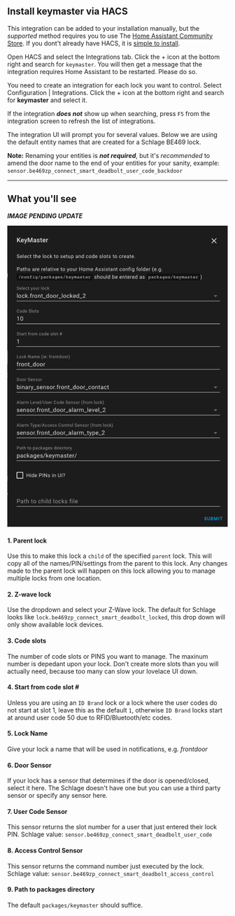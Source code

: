 ## Install keymaster via HACS

This integration can be added to your installation manually, but the *supported* method requires you to use The [Home Assistant Community Store](https://community.home-assistant.io/t/custom-component-hacs/121727).  If you dont't already have HACS, it is [simple to install](https://hacs.xyz/docs/setup/prerequisites/).

Open HACS and select the Integrations tab.  Click the + icon at the bottom right and search for `keymaster`.  You will then get a message that the integration requires Home Assistant to be restarted.  Please do so.

You need to create an integration for each lock you want to control.  Select Configuration | Integrations.  Click the + icon at the bottom right and search for **keymaster** and select it.

If the integration **_does not_** show up when searching, press `F5` from the integration screen to refresh the list of integrations. 

The integration UI will prompt you for several values.  Below we are using the default entity names that are created for a Schlage BE469 lock.

**Note:** Renaming your entities is _**not required**_, but it's _recommended_ to amend the door name to the end of your entities for your sanity, example: `sensor.be469zp_connect_smart_deadbolt_user_code_backdoor`

***
## What you'll see

***IMAGE PENDING UPDATE***

<img src="https://github.com/FutureTense/keymaster/raw/main/docs/integration_screen_wiki.png" alt="Integration Screen" />

#### 1.  **Parent lock**

Use this to make this lock a `child` of the specified `parent` lock.  This will copy all of the names/PIN/settings from the parent to this lock.  Any changes made to the parent lock will happen on this lock allowing you to manage multiple locks from one location. 

#### 2.  **Z-wave lock**
    
Use the dropdown and select your Z-Wave lock.  The default for Schlage looks like `lock.be469zp_connect_smart_deadbolt_locked`, this drop down will only show available lock devices.

#### 3.  **Code slots**

The number of code slots or PINS you want to manage.  The maxinum number is depedant upon your lock.  Don't create more slots than you will actually need, because too many can slow your lovelace UI down.

#### 4. **Start from code slot #** 

Unless you are using an `ID Brand` lock or a lock where the user codes do not start at slot 1, leave this as the default `1`, otherwise `ID Brand` locks start at around user code 50 due to RFID/Bluetooth/etc codes.

#### 5.  **Lock Name**

Give your lock a name that will be used in notifications, e.g. *frontdoor*

#### 6.  **Door Sensor**

If your lock has a sensor that determines if the door is opened/closed, select it here.  The Schlage doesn't have one but you can use a third party sensor or specify any sensor here.

#### 7.  **User Code Sensor**

This sensor returns the slot number for a user that just entered their lock PIN.  Schlage value: `sensor.be469zp_connect_smart_deadbolt_user_code`

#### 8.  **Access Control Sensor**

This sensor returns the command number just executed by the lock.  Schlage value: `sensor.be469zp_connect_smart_deadbolt_access_control`    

#### 9.  **Path to packages directory**

The default `packages/keymaster` should suffice.
